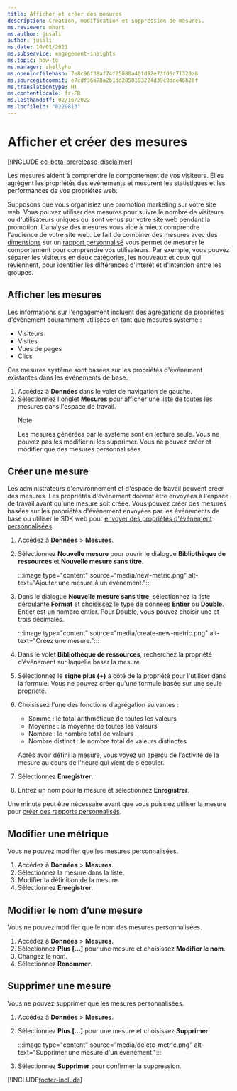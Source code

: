 ```yaml
---
title: Afficher et créer des mesures
description: Création, modification et suppression de mesures.
ms.reviewer: mhart
ms.author: jusali
author: jusali
ms.date: 10/01/2021
ms.subservice: engagement-insights
ms.topic: how-to
ms.manager: shellyha
ms.openlocfilehash: 7e8c96f38af74f25080a40fd92e73f05c71320a8
ms.sourcegitcommit: e7cdf36a78a2b1dd2850183224d39c8dde46b26f
ms.translationtype: HT
ms.contentlocale: fr-FR
ms.lasthandoff: 02/16/2022
ms.locfileid: "8229813"
---
```

# <a name="view-and-create-metrics"></a>Afficher et créer des mesures

[!INCLUDE [cc-beta-prerelease-disclaimer](includes/cc-beta-prerelease-disclaimer.md)]

Les mesures aident à comprendre le comportement de vos visiteurs. Elles agrègent les propriétés des événements et mesurent les statistiques et les performances de vos propriétés web.  

Supposons que vous organisiez une promotion marketing sur votre site web. Vous pouvez utiliser des mesures pour suivre le nombre de visiteurs ou d'utilisateurs uniques qui sont venus sur votre site web pendant la promotion. L'analyse des mesures vous aide à mieux comprendre l'audience de votre site web. Le fait de combiner des mesures avec des [dimensions](dimensions.md) sur un [rapport personnalisé](custom-reports.md) vous permet de mesurer le comportement pour comprendre vos utilisateurs. Par exemple, vous pouvez séparer les visiteurs en deux catégories, les nouveaux et ceux qui reviennent, pour identifier les différences d'intérêt et d'intention entre les groupes.

## <a name="view-metrics"></a>Afficher les mesures

Les informations sur l'engagement incluent des agrégations de propriétés d'événement couramment utilisées en tant que mesures système : 

- Visiteurs
- Visites
- Vues de pages
- Clics

Ces mesures système sont basées sur les propriétés d'événement existantes dans les événements de base.

1. Accédez à **Données** dans le volet de navigation de gauche. 
1. Sélectionnez l'onglet **Mesures** pour afficher une liste de toutes les mesures dans l'espace de travail. 
   > [!NOTE]
   > Les mesures générées par le système sont en lecture seule. Vous ne pouvez pas les modifier ni les supprimer. Vous ne pouvez créer et modifier que des mesures personnalisées.

## <a name="create-a-metric"></a>Créer une mesure

Les administrateurs d'environnement et d'espace de travail peuvent créer des mesures. Les propriétés d'événement doivent être envoyées à l'espace de travail avant qu'une mesure soit créée. Vous pouvez créer des mesures basées sur les propriétés d'événement envoyées par les événements de base ou utiliser le SDK web pour [envoyer des propriétés d'événement personnalisées](advanced-SDK-implementation.md).

1. Accédez à **Données** > **Mesures**.
1. Sélectionnez **Nouvelle mesure** pour ouvrir le dialogue **Bibliothèque de ressources** et **Nouvelle mesure sans titre**.

   :::image type="content" source="media/new-metric.png" alt-text="Ajouter une mesure à un événement.":::

1. Dans le dialogue **Nouvelle mesure sans titre**, sélectionnez la liste déroulante **Format** et choisissez le type de données **Entier** ou **Double**. Entier est un nombre entier. Pour Double, vous pouvez choisir une et trois décimales.

   :::image type="content" source="media/create-new-metric.png" alt-text="Créez une mesure.":::
   
5. Dans le volet **Bibliothèque de ressources**, recherchez la propriété d’événement sur laquelle baser la mesure.
6. Sélectionnez le **signe plus (+)** à côté de la propriété pour l'utiliser dans la formule. Vous ne pouvez créer qu'une formule basée sur une seule propriété. 
7. Choisissez l'une des fonctions d’agrégation suivantes : 

   - Somme : le total arithmétique de toutes les valeurs 
   - Moyenne : la moyenne de toutes les valeurs
   - Nombre : le nombre total de valeurs
   - Nombre distinct : le nombre total de valeurs distinctes

   Après avoir défini la mesure, vous voyez un aperçu de l'activité de la mesure au cours de l'heure qui vient de s'écouler.

1. Sélectionnez **Enregistrer**. 
1. Entrez un nom pour la mesure et sélectionnez **Enregistrer**.

Une minute peut être nécessaire avant que vous puissiez utiliser la mesure pour [créer des rapports personnalisés](custom-reports.md).

## <a name="edit-a-metric"></a>Modifier une métrique

Vous ne pouvez modifier que les mesures personnalisées.

1. Accédez à **Données** > **Mesures**.
1. Sélectionnez la mesure dans la liste.
1. Modifier la définition de la mesure
1. Sélectionnez **Enregistrer**.

## <a name="change-the-name-of-a-metric"></a>Modifier le nom d’une mesure

Vous ne pouvez modifier que le nom des mesures personnalisées.

1. Accédez à **Données** > **Mesures**.
1. Sélectionnez **Plus [...]** pour une mesure et choisissez **Modifier le nom**.
1. Changez le nom. 
1. Sélectionnez **Renommer**.

## <a name="delete-a-metric"></a>Supprimer une mesure

Vous ne pouvez supprimer que les mesures personnalisées.

1. Accédez à **Données** > **Mesures**.
1. Sélectionnez **Plus [...]** pour une mesure et choisissez **Supprimer**.

   :::image type="content" source="media/delete-metric.png" alt-text="Supprimer une mesure d'un événement.":::

1. Sélectionnez **Supprimer** pour confirmer la suppression.



[!INCLUDE[footer-include](../includes/footer-banner.md)]
